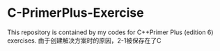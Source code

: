 # C-PrimerPlus-Exercise
This repository is contained by my codes for C++Primer Plus (edition 6) exercises.
由于创建解决方案时的原因，2-1被保存在了C
